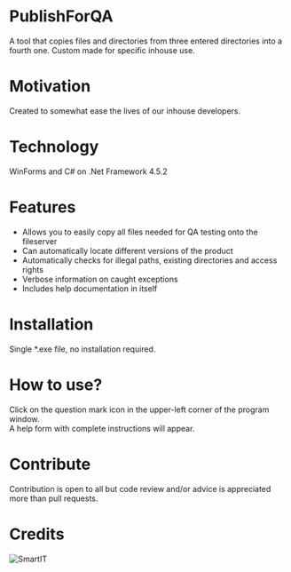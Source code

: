 # PublishForQA
A tool that copies files and directories from three entered directories into a fourth one. Custom made for specific inhouse use.

# Motivation
Created to somewhat ease the lives of our inhouse developers.

# Technology
WinForms and C# on .Net Framework 4.5.2

# Features
- Allows you to easily copy all files needed for QA testing onto the fileserver
- Can automatically locate different versions of the product
- Automatically checks for illegal paths, existing directories and access rights
- Verbose information on caught exceptions
- Includes help documentation in itself

# Installation
Single *.exe file, no installation required.

# How to use?
Click on the question mark icon in the upper-left corner of the program window.<br/>
A help form with complete instructions will appear.

# Contribute
Contribution is open to all but code review and/or advice is appreciated more than pull requests.

# Credits
![SmartIT](http://smartit.bg/Portals/0/SmartIT-logo.png)
